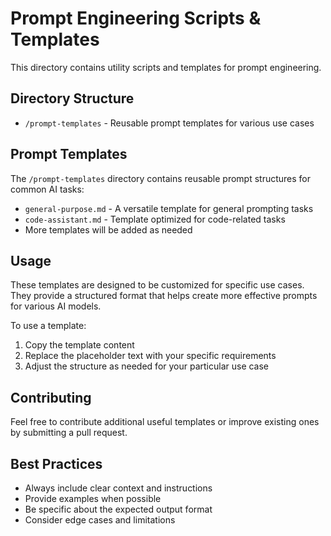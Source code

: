 # Prompt Engineering Scripts & Templates

This directory contains utility scripts and templates for prompt engineering.

## Directory Structure

- `/prompt-templates` - Reusable prompt templates for various use cases

## Prompt Templates

The `/prompt-templates` directory contains reusable prompt structures for common AI tasks:

- `general-purpose.md` - A versatile template for general prompting tasks
- `code-assistant.md` - Template optimized for code-related tasks
- More templates will be added as needed

## Usage

These templates are designed to be customized for specific use cases. They provide a structured format that helps create more effective prompts for various AI models.

To use a template:

1. Copy the template content
2. Replace the placeholder text with your specific requirements
3. Adjust the structure as needed for your particular use case

## Contributing

Feel free to contribute additional useful templates or improve existing ones by submitting a pull request.

## Best Practices

- Always include clear context and instructions
- Provide examples when possible
- Be specific about the expected output format
- Consider edge cases and limitations 